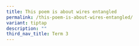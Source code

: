 ```yaml
---
title: This poem is about wires entangled
permalink: /this-poem-is-about-wires-entangled/
variant: tiptap
description: ""
third_nav_title: Term 3
---
```

